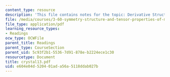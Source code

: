 ```yaml
---
content_type: resource
description: 'This file contains notes for the topic: Derivative Structures.'
file: /media/courses/3-60-symmetry-structure-and-tensor-properties-of-materials-fall-2005/e604e04d520401ada56a5118ddab027b_crystal13.pdf
file_type: application/pdf
learning_resource_types:
- Readings
ocw_type: OCWFile
parent_title: Readings
parent_type: CourseSection
parent_uid: 5c93f2b1-5536-7d91-878e-b2224ece1c30
resourcetype: Document
title: crystal13.pdf
uid: e604e04d-5204-01ad-a56a-5118ddab027b
---
```

